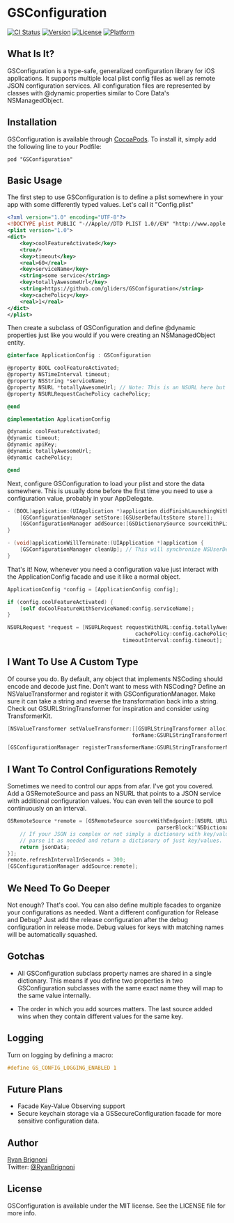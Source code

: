 # GSConfiguration

[![CI Status](http://img.shields.io/travis/gliders/GSConfiguration.svg?style=flat)](https://travis-ci.org/gliders/GSConfiguration)
[![Version](https://img.shields.io/cocoapods/v/GSConfiguration.svg?style=flat)](http://cocoadocs.org/docsets/GSConfiguration)
[![License](https://img.shields.io/cocoapods/l/GSConfiguration.svg?style=flat)](http://cocoadocs.org/docsets/GSConfiguration)
[![Platform](https://img.shields.io/cocoapods/p/GSConfiguration.svg?style=flat)](http://cocoadocs.org/docsets/GSConfiguration)

## What Is It?

GSConfiguration is a type-safe, generalized configuration library for iOS applications. It supports multiple local
plist config files as well as remote JSON configuration services. All configuration files are
represented by classes with @dynamic properties similar to Core Data's NSManagedObject.

## Installation

GSConfiguration is available through [CocoaPods](http://cocoapods.org). To install
it, simply add the following line to your Podfile:

    pod "GSConfiguration"

## Basic Usage

The first step to use GSConfiguration is to define a plist somewhere in your app with some differently typed values. 
Let's call it "Config.plist"

```xml
<?xml version="1.0" encoding="UTF-8"?>
<!DOCTYPE plist PUBLIC "-//Apple//DTD PLIST 1.0//EN" "http://www.apple.com/DTDs/PropertyList-1.0.dtd">
<plist version="1.0">
<dict>
    <key>coolFeatureActivated</key>
    <true/>
    <key>timeout</key>
    <real>60</real>
    <key>serviceName</key>
    <string>some service</string>
    <key>totallyAwesomeUrl</key>
    <string>https://github.com/gliders/GSConfiguration</string>
    <key>cachePolicy</key>
    <real>1</real>
</dict>
</plist>
```

Then create a subclass of GSConfiguration and define @dynamic properties just like you would if you were creating an 
NSManagedObject entity.
 
```objective-c
@interface ApplicationConfig : GSConfiguration

@property BOOL coolFeatureActivated;
@property NSTimeInterval timeout;
@property NSString *serviceName;
@property NSURL *totallyAwesomeUrl; // Note: This is an NSURL here but String in the plist.
@property NSURLRequestCachePolicy cachePolicy;

@end

@implementation ApplicationConfig

@dynamic coolFeatureActivated;
@dynamic timeout;
@dynamic apiKey;
@dynamic totallyAwesomeUrl;
@dynamic cachePolicy;

@end
```

Next, configure GSConfiguration to load your plist and store the data somewhere. This is usually done before the first 
time you need to use a configuration value, probably in your AppDelegate.

```objective-c
- (BOOL)application:(UIApplication *)application didFinishLaunchingWithOptions:(NSDictionary *)launchOptions {
    [GSConfigurationManager setStore:[GSUserDefaultsStore store]];
    [GSConfigurationManager addSource:[GSDictionarySource sourceWithPListNamed:@"Config"]];
}

- (void)applicationWillTerminate:(UIApplication *)application {
    [GSConfigurationManager cleanUp]; // This will synchronize NSUserDefaults store.
}
```

That's it! Now, whenever you need a configuration value just interact with the ApplicationConfig facade and use it like 
a normal object.

```objective-c
ApplicationConfig *config = [ApplicationConfig config];

if (config.coolFeatureActivated) {
    [self doCoolFeatureWithServiceNamed:config.serviceName];
}

NSURLRequest *request = [NSURLRequest requestWithURL:config.totallyAwesomeUrl // automatic type conversion here
                                         cachePolicy:config.cachePolicy
                                     timeoutInterval:config.timeout];
```

## I Want To Use A Custom Type

Of course you do. By default, any object that implements NSCoding should encode and decode just fine. Don't want to mess 
with NSCoding? Define an NSValueTransformer and register it with GSConfigurationManager. Make sure it can take a 
string and reverse the transformation back into a string. Check out GSURLStringTransformer for inspiration and consider 
using TransformerKit.

```objective-c
[NSValueTransformer setValueTransformer:[[GSURLStringTransformer alloc] init]
                                        forName:GSURLStringTransformerName];

[GSConfigurationManager registerTransformerName:GSURLStringTransformerName forClass:[NSURL class]];
```

## I Want To Control Configurations Remotely

Sometimes we need to control our apps from afar. I've got you covered. Add a GSRemoteSource and pass an NSURL that points 
to a JSON service with additional configuration values. You can even tell the source to poll continuously on an interval. 
  
```objective-c
GSRemoteSource *remote = [GSRemoteSource sourceWithEndpoint:[NSURL URLWithString:@"http://example.com/api/config"] 
                                                parserBlock:^NSDictionary *(id jsonData) {
    // If your JSON is complex or not simply a dictionary with key/values, 
    // parse it as needed and return a dictionary of just key/values.
    return jsonData;
}];
remote.refreshIntervalInSeconds = 300;
[GSConfigurationManager addSource:remote];
```

## We Need To Go Deeper

Not enough? That's cool. You can also define multiple facades to organize your configurations as needed. Want a different 
configuration for Release and Debug? Just add the release configuration after the debug configuration in release mode. 
Debug values for keys with matching names will be automatically squashed.

## Gotchas

 * All GSConfiguration subclass property names are shared in a single 
dictionary. This means if you define two properties in two GSConfiguration subclasses with the same exact name they will 
map to the same value internally. 

 * The order in which you add sources matters. The last source added wins when they contain different values for the same key.
 
## Logging

Turn on logging by defining a macro:

```objective-c
#define GS_CONFIG_LOGGING_ENABLED 1
```

## Future Plans

 * Facade Key-Value Observing support
 * Secure keychain storage via a GSSecureConfiguration facade for more sensitive configuration data. 

## Author

[Ryan Brignoni](https://github.com/castral)  
Twitter: [@RyanBrignoni](https://twitter.com/RyanBrignoni)

## License

GSConfiguration is available under the MIT license. See the LICENSE file for more info.

